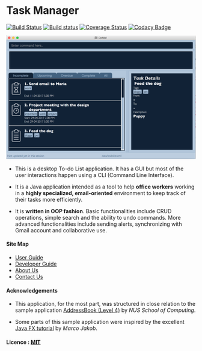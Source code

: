# Task Manager

[![Build Status](https://travis-ci.org/CS2103JAN2017-W15-B1/main.svg?branch=master)](https://travis-ci.org/CS2103JAN2017-W15-B1/main)
[![Build status](https://ci.appveyor.com/api/projects/status/emc2if8afmp5hpeq/branch/master?svg=true)](https://ci.appveyor.com/project/shinlos/main/branch/master)
[![Coverage Status](https://coveralls.io/repos/github/CS2103JAN2017-W15-B1/main/badge.svg?branch=master)](https://coveralls.io/github/CS2103JAN2017-W15-B1/main?branch=master)
[![Codacy Badge](https://api.codacy.com/project/badge/Grade/9467b8288bd94bffad35d9961c0e16f7)](https://www.codacy.com/app/shinlos/main?utm_source=github.com&amp;utm_medium=referral&amp;utm_content=CS2103JAN2017-W15-B1/main&amp;utm_campaign=Badge_Grade)

<img src="docs/images/UI.png" width="1000"><br>

* This is a desktop To-do List application. It has a GUI but most of the user interactions happen using
  a CLI (Command Line Interface).

* It is a Java application intended as a tool to help **office workers** working in a **highly specialized, email-oriented** environment to keep track of their tasks more efficiently.

* It is **written in OOP fashion**. Basic functionalities include CRUD operations, simple search and the ability to undo commands. More advanced functionalities include sending alerts, synchronizing with Gmail account and collaborative use.


#### Site Map
* [User Guide](docs/UserGuide.md)
* [Developer Guide](docs/DeveloperGuide.md)
* [About Us](docs/AboutUs.md)
* [Contact Us](docs/ContactUs.md)


#### Acknowledgements

* This application, for the most part, was structured in close relation to the sample application [AddressBook (Level 4)](https://github.com/nus-cs2103-AY1617S2/addressbook-level4) by *NUS School of Computing*.

* Some parts of this sample application were inspired by the excellent
  [Java FX tutorial](http://code.makery.ch/library/javafx-8-tutorial/) by *Marco Jakob*.


#### Licence : [MIT](LICENSE)
